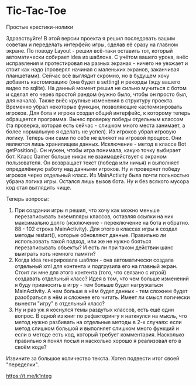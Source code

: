 # Tic-Tac-Toe
Простые крестики-нолики

Здравствуйте! В этой версии проекта я решил последовать вашим советам и переделать интерфейс игры, сделав её сразу на главном экране. По поводу Layout - решил всё-таки оставить тот, который автоматически собирает idea из шаблона. С учётом вашего урока, внёс исправления и протестировал на разных экранах - ничего не уезжает и стоит как надо (проверял начиная с маленьких экранов, заканчивая планшетами). 
Сейчас всё выглядит скромно, но в будущем хочу добавить кастомизацию (она будет в setting) и рекорды (жду вашего видео по sqlite). 
На данный момент решил не сильно мучиться с ботом и сделал его через простой рандом (нужно было, чтобы он просто был, для начала). 
Также внёс крупные изменения в структуру проекта. Временно убрал некоторые функции, позволяющие кастомизировать игроков. 
Для бота и игрока создал общий интерфейс, к которому теперь обращается программа. 
Вынес проверку победы отдельным классом (та проверка, которая есть сейчас - слишком много места занимает, а более нормальную я сделать не успел). 
Из игроков убрал игровую логику. Теперь они сами по себе не влияют на игровой процесс. Они являются лишь хранилищем данных. Исключение - метод в классе Bot getPosition(). Он нужен, чтобы игра понимала, какую точку выбирает бот. 
Класс Gamer больше никак не взаимодействует с экраном пользователя. Он возвращает текст (победа или ничья) и выполняет определённую работу над данными игроков. Ну и проверяет победу игроков через отдельный класс. 
Из MainActivity была почти польностью убрана логика игры. Остался лишь вызов бота. Ну и без всякого мусора код стал выглядить чище. 

Теперь вопросы:
1) При создании игры я решил, что хочу как можно меньше перезаписывать экземпляры классов, оставляя ссылки на них максимально долго (исключение - переключение на бота и обратно. 88 - 102 строка MainActivity). Для этого в классах игры я создал методы restart(), которые обновляют данные. Правильно ли использовать такой подход, или же не нужно бояться перезаписывать объекты? И есть ли при таком действии шанс выиграть хоть немного памяти? 
2) Когда idea генерировала шаблон - она автоматически создала отдельный xml для контента и подгрузила его на главный экран. Стоит ли мне для этого контента (того, что связано с игрой) создавать отдельный класс? Идея в том, что чем больше изменений я буду привносить в игру - тем больше будет нагружаться MainActivity. А чем больше в нём будет данных - тем сложнее будет разобраться в нём и сложнее его читать. Имеет ли смысл логически вынести "игру" в отдельный класс? 
3) Ну и раз уж я коснулся темы раздутых классов, есть ещё один вопрос. В одной из книг по рефакторингу я наткнулся на мысль, что метод нужно разбивать на отдельные методы в 2-х случаях: если метод слишком большой и выполняет слишком много функций и если в методе есть код, который требует комментария. Насколько правильно я понял посыл и насколько хорошо я реализовал его в своём коде? 

Извините за большое количество текста. Хотел подвести итог своей "переделки". 

https://t.me/k1nteg
